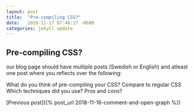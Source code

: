 ```yaml
---
layout: post
title:  "Pre-compiling CSS?"
date:   2018-11-17 07:48:17 -0600
categories: jekyll update
---
```

<h2>Pre-compiling CSS?</h2>

our blog page should have multiple posts (Swedish or English) and atleast one post where you reflects over the following:

What do you think of pre-compiling your CSS?
        Compare to regular CSS
        Which techniques did you use?
        Pros and cons?

[Previous post]({% post_url 2018-11-16-comment-and-open-graph %})
